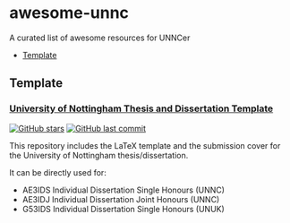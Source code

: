 # awesome-unnc
A curated list of awesome resources for UNNCer

- [Template](#Template)

## Template 

### [University of Nottingham Thesis and Dissertation Template](https://github.com/imyueli/NottinghamThesisTemplate) 
[![GitHub stars](https://img.shields.io/github/stars/imyueli/NottinghamThesisTemplate.svg)](https://github.com/imyueli/NottinghamThesisTemplate/stargazers)
[![GitHub last commit](https://img.shields.io/github/last-commit/imyueli/NottinghamThesisTemplate.svg)](https://github.com/imyueli/NottinghamThesisTemplate/commits/master)

This repository includes the LaTeX template and the submission cover for the University of Nottingham thesis/dissertation.

It can be directly used for:
- AE3IDS Individual Dissertation Single Honours (UNNC)
- AE3IDJ Individual Dissertation Joint Honours (UNNC)
- G53IDS Individual Dissertation Single Honours (UNUK)

